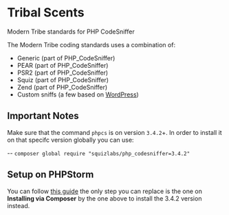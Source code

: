 Tribal Scents
==================

Modern Tribe standards for PHP CodeSniffer

The Modern Tribe coding standards uses a combination of:
* Generic (part of PHP_CodeSniffer)
* PEAR (part of PHP_CodeSniffer)
* PSR2 (part of PHP_CodeSniffer)
* Squiz (part of PHP_CodeSniffer)
* Zend (part of PHP_CodeSniffer)
* Custom sniffs (a few based on [WordPress](https://github.com/WordPress-Coding-Standards/WordPress-Coding-Standards))


## Important Notes

Make sure that the command `phpcs` is on version `3.4.2`+. In order to install it on that specifc version globally you can use: 

-- `composer global require "squizlabs/php_codesniffer=3.4.2"`

## Setup on PHPStorm

You can follow [this guide](https://confluence.jetbrains.com/display/PhpStorm/PHP+Code+Sniffer+in+PhpStorm#PHPCodeSnifferinPhpStorm-4.1.Obtainingcustomcodestyles) the only step you can replace is the one on **Installing via Composer** by the one above to install the 3.4.2 version instead.
